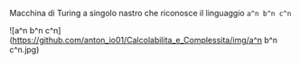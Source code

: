 Macchina di Turing a singolo nastro che riconosce il linguaggio `a^n b^n c^n`

![a^n b^n c^n](https://github.com/anton_io01/Calcolabilita_e_Complessita/img/a^n b^n c^n.jpg)

